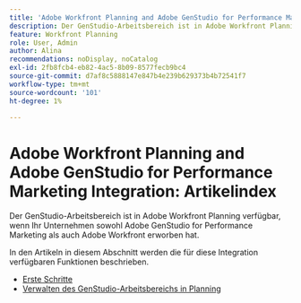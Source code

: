 ```yaml
---
title: 'Adobe Workfront Planning and Adobe GenStudio for Performance Marketing Integration: Artikelindex'
description: Der GenStudio-Arbeitsbereich ist in Adobe Workfront Planning verfügbar, wenn Ihr Unternehmen sowohl Adobe GenStudio for Performance Marketing als auch Adobe Workfront erworben hat. In den Artikeln in diesem Abschnitt werden die für diese Integration verfügbaren Funktionen beschrieben.
feature: Workfront Planning
role: User, Admin
author: Alina
recommendations: noDisplay, noCatalog
exl-id: 2fb8fcb4-eb82-4ac5-8b09-8577fecb9bc4
source-git-commit: d7af8c5888147e847b4e239b629373b4b72541f7
workflow-type: tm+mt
source-wordcount: '101'
ht-degree: 1%

---
```


<!--
Better metadata when published:
---
title: "Adobe Workfront Planning and Adobe GenStudio for Performance Marketing Integration: Article Index"
description: The GenStudio for Performance Marketing workspace is available in Adobe Workfront Planning when your company has purchased both products. The articles in this list describe the functionality available for this integration. 
feature: Workfront Planning
role: User, Admin
author: Alina
recommendations: noDisplay, noCatalog
---
-->

# Adobe Workfront Planning and Adobe GenStudio for Performance Marketing Integration: Artikelindex

Der GenStudio-Arbeitsbereich ist in Adobe Workfront Planning verfügbar, wenn Ihr Unternehmen sowohl Adobe GenStudio for Performance Marketing als auch Adobe Workfront erworben hat.

In den Artikeln in diesem Abschnitt werden die für diese Integration verfügbaren Funktionen beschrieben.

* [Erste Schritte](/help/quicksilver/planning/planning-and-genstudio-integration/get-started-with-workfront-planning-and-genstudio-integration.md)
* [Verwalten des GenStudio-Arbeitsbereichs in Planning](/help/quicksilver/planning/planning-and-genstudio-integration/manage-gen-studio-workspace-in-planning.md)
  <!--* [Promote Adobe Workfront Planning workspace to GenStudio](/help/quicksilver/planning/planning-and-genstudio-integration/promote-planning-workspace-to-genstudio.md)-->
